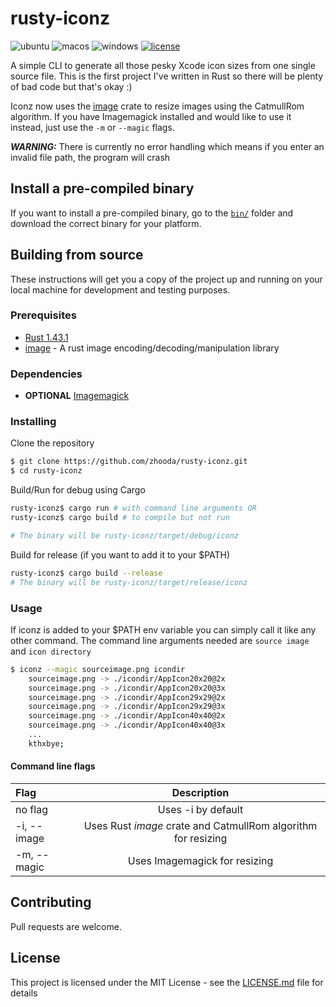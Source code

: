 # rusty-iconz

![ubuntu](https://img.shields.io/github/workflow/status/zhooda/rusty-iconz/ubuntu?label=ubuntu&logo=ubuntu&logoColor=white)
![macos](https://img.shields.io/github/workflow/status/zhooda/rusty-iconz/macos?label=macOS&logo=apple&logoColor=white)
![windows](https://img.shields.io/github/workflow/status/zhooda/rusty-iconz/windows?label=windows&logo=windows&logoColor=white)
[![license](https://img.shields.io/badge/license-MIT-blue.svg?style=plastic&logo=appveyor)](https://github.com/zhooda/rusty-iconz/blob/master/LICENSE.md)

A simple CLI to generate all those pesky Xcode icon sizes from one single source file. This is the first project I've written in Rust so there will be plenty of bad code but that's okay :)

Iconz now uses the [image](https://crates.io/crates/image) crate to resize images using the CatmullRom algorithm. If you have Imagemagick installed and would like to use it instead, just use the ```-m``` or ```--magic``` flags.

***WARNING:*** There is currently no error handling which means if you enter an invalid file path, the program will crash

## Install a pre-compiled binary

If you want to install a pre-compiled binary, go to the [```bin/```](https://github.com/zhooda/rusty-iconz/tree/master/bin) folder and download the correct binary for your platform.

## Building from source

These instructions will get you a copy of the project up and running on your local machine for development and testing purposes.

### Prerequisites

- [Rust 1.43.1](https://www.rust-lang.org)
- [image](https://crates.io/crates/image) - A rust image encoding/decoding/manipulation library

### Dependencies
- **OPTIONAL** [Imagemagick](https://imagemagick.org/script/download.php)

### Installing

Clone the repository
```bash
$ git clone https://github.com/zhooda/rusty-iconz.git
$ cd rusty-iconz
```

Build/Run for debug using Cargo
```bash
rusty-iconz$ cargo run # with command line arguments OR
rusty-iconz$ cargo build # to compile but not run

# The binary will be rusty-iconz/target/debug/iconz
```

Build for release (if you want to add it to your $PATH)
```bash
rusty-iconz$ cargo build --release
# The binary will be rusty-iconz/target/release/iconz
```

### Usage

If iconz is added to your $PATH env variable you can simply call it like any other command. The command line arguments needed are `source image` and `icon directory`
```bash
$ iconz --magic sourceimage.png icondir
    sourceimage.png -> ./icondir/AppIcon20x20@2x
    sourceimage.png -> ./icondir/AppIcon20x20@3x
    sourceimage.png -> ./icondir/AppIcon29x29@2x
    sourceimage.png -> ./icondir/AppIcon29x29@3x
    sourceimage.png -> ./icondir/AppIcon40x40@2x
    sourceimage.png -> ./icondir/AppIcon40x40@3x
    ...
    kthxbye;
```
#### Command line flags
| Flag        |                          Description                          |
| :---------- | :-----------------------------------------------------------: |
| no flag     |                      Uses -i by default                       |
| -i, --image | Uses Rust *image* crate and CatmullRom algorithm for resizing |
| -m, --magic |                 Uses Imagemagick for resizing                 |

## Contributing

Pull requests are welcome.

## License

This project is licensed under the MIT License - see the [LICENSE.md](LICENSE.md) file for details
